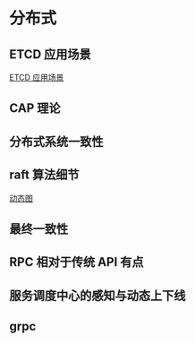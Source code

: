 # 分布式

## ETCD 应用场景

[ETCD 应用场景](https://tonydeng.github.io/2015/10/19/etcd-application-scenarios/)

## CAP 理论

## 分布式系统一致性

## raft 算法细节

[动态图](http://thesecretlivesofdata.com/raft/)

## 最终一致性

## RPC 相对于传统 API 有点

## 服务调度中心的感知与动态上下线

## grpc